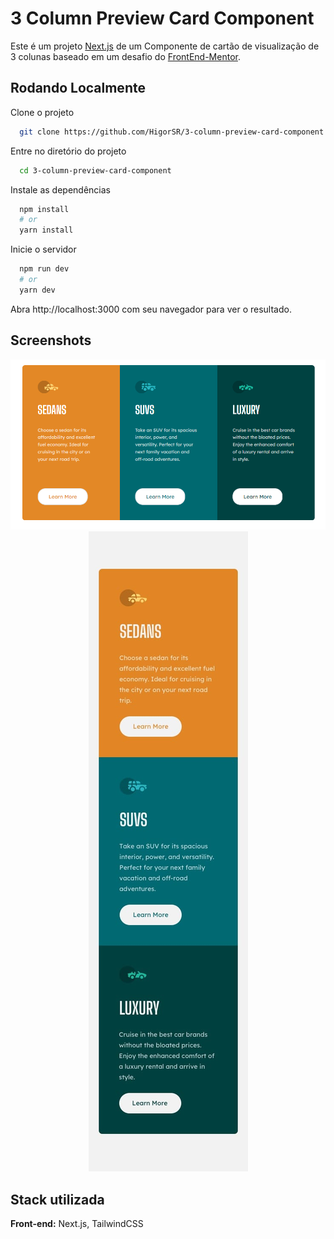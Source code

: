 # 3 Column Preview Card Component

Este é um projeto [Next.js](https://nextjs.org/) de um Componente de cartão de visualização de 3 colunas baseado em um desafio do [FrontEnd-Mentor](https://www.frontendmentor.io/challenges/3column-preview-card-component-pH92eAR2-).

## Rodando Localmente

Clone o projeto

```bash
  git clone https://github.com/HigorSR/3-column-preview-card-component.git
```

Entre no diretório do projeto

```bash
  cd 3-column-preview-card-component
```

Instale as dependências

```bash
  npm install
  # or
  yarn install
```

Inicie o servidor

```bash
  npm run dev
  # or
  yarn dev
```

Abra http://localhost:3000 com seu navegador para ver o resultado.

## Screenshots

<div align="center">
  <img height="50%" src="./public/assets/desktop.png">
  <img height="50%" src="./public/assets/mobile.jpg">
</div>

## Stack utilizada

**Front-end:** Next.js, TailwindCSS
